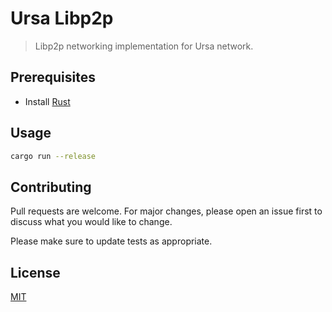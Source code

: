 # Ursa Libp2p

> Libp2p networking implementation for Ursa network.

## Prerequisites

- Install [Rust](https://www.rust-lang.org/)

## Usage

```sh
cargo run --release
```

## Contributing
Pull requests are welcome. For major changes, please open an issue first to discuss what you would like to change.

Please make sure to update tests as appropriate.

## License
[MIT](https://choosealicense.com/licenses/mit/)